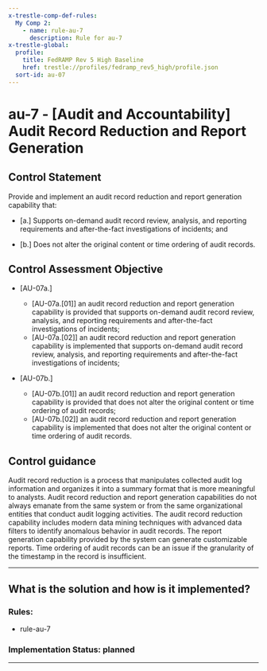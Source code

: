 ```yaml
---
x-trestle-comp-def-rules:
  My Comp 2:
    - name: rule-au-7
      description: Rule for au-7
x-trestle-global:
  profile:
    title: FedRAMP Rev 5 High Baseline
    href: trestle://profiles/fedramp_rev5_high/profile.json
  sort-id: au-07
---
```


# au-7 - \[Audit and Accountability\] Audit Record Reduction and Report Generation

## Control Statement

Provide and implement an audit record reduction and report generation capability that:

- \[a.\] Supports on-demand audit record review, analysis, and reporting requirements and after-the-fact investigations of incidents; and

- \[b.\] Does not alter the original content or time ordering of audit records.

## Control Assessment Objective

- \[AU-07a.\]

  - \[AU-07a.[01]\] an audit record reduction and report generation capability is provided that supports on-demand audit record review, analysis, and reporting requirements and after-the-fact investigations of incidents;
  - \[AU-07a.[02]\] an audit record reduction and report generation capability is implemented that supports on-demand audit record review, analysis, and reporting requirements and after-the-fact investigations of incidents;

- \[AU-07b.\]

  - \[AU-07b.[01]\] an audit record reduction and report generation capability is provided that does not alter the original content or time ordering of audit records;
  - \[AU-07b.[02]\] an audit record reduction and report generation capability is implemented that does not alter the original content or time ordering of audit records.

## Control guidance

Audit record reduction is a process that manipulates collected audit log information and organizes it into a summary format that is more meaningful to analysts. Audit record reduction and report generation capabilities do not always emanate from the same system or from the same organizational entities that conduct audit logging activities. The audit record reduction capability includes modern data mining techniques with advanced data filters to identify anomalous behavior in audit records. The report generation capability provided by the system can generate customizable reports. Time ordering of audit records can be an issue if the granularity of the timestamp in the record is insufficient.

______________________________________________________________________

## What is the solution and how is it implemented?

<!-- For implementation status enter one of: implemented, partial, planned, alternative, not-applicable -->

<!-- Note that the list of rules under ### Rules: is read-only and changes will not be captured after assembly to JSON -->

<!-- Add control implementation description here for control: au-7 -->

### Rules:

  - rule-au-7

### Implementation Status: planned

______________________________________________________________________
